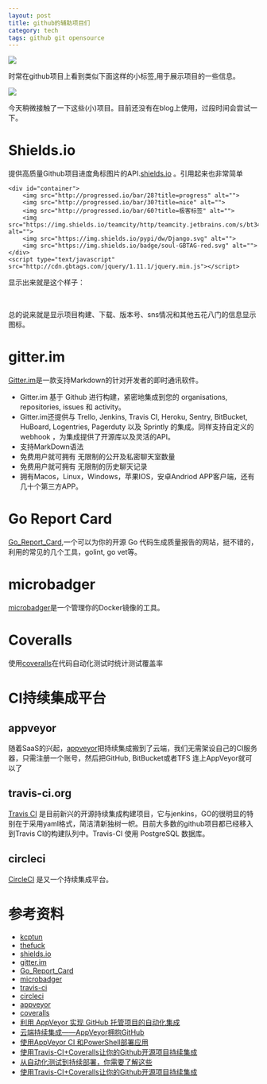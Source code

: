 ```yaml
---
layout: post
title: github的辅助项目们
category: tech
tags: github git opensource
---
```

![](https://cdn.kelu.org/blog/tags/github.jpg)

时常在github项目上看到类似下面这样的小标签,用于展示项目的一些信息。

![](https://cdn.kelu.org/blog/2017/02/20170221202753.jpg)

今天稍微接触了一下这些(小)项目。目前还没有在blog上使用，过段时间会尝试一下。

# Shields.io

提供高质量Github项目进度角标图片的API.[shields.io][shields.io] 。引用起来也非常简单

    <div id="container">
        <img src="http://progressed.io/bar/28?title=progress" alt="">
        <img src="http://progressed.io/bar/30?title=nice" alt="">
        <img src="http://progressed.io/bar/60?title=极客标签" alt="">
        <img src="https://img.shields.io/teamcity/http/teamcity.jetbrains.com/s/bt345.svg" alt="">
        <img src="https://img.shields.io/pypi/dw/Django.svg" alt="">
        <img src="https://img.shields.io/badge/soul-GBTAG-red.svg" alt="">
    </div>
    <script type="text/javascript" src="http://cdn.gbtags.com/jquery/1.11.1/jquery.min.js"></script>



显示出来就是这个样子：

<div id="container">
    <img src="http://progressed.io/bar/28?title=progress" alt="">
    <img src="http://progressed.io/bar/30?title=nice" alt="">
    <img src="http://progressed.io/bar/60?title=极客标签" alt="">
    <img src="https://img.shields.io/teamcity/http/teamcity.jetbrains.com/s/bt345.svg" alt="">
    <img src="https://img.shields.io/pypi/dw/Django.svg" alt="">
    <img src="https://img.shields.io/badge/soul-GBTAG-red.svg" alt="">
</div>
<script type="text/javascript" src="http://cdn.gbtags.com/jquery/1.11.1/jquery.min.js"></script>

总的说来就是显示项目构建、下载、版本号、sns情况和其他五花八门的信息显示图标。

# gitter.im

[Gitter.im][gitter.im]是一款支持Markdown的针对开发者的即时通讯软件。

* Gitter.im 基于 Github 进行构建，紧密地集成到您的 organisations, repositories, issues 和 activity。
* Gitter.im还提供与 Trello, Jenkins, Travis CI, Heroku, Sentry, BitBucket, HuBoard, Logentries, Pagerduty 以及 Sprintly 的集成。同样支持自定义的 webhook ，为集成提供了开源库以及灵活的API。
* 支持MarkDown语法
* 免费用户就可拥有 无限制的公开及私密聊天室数量
* 免费用户就可拥有 无限制的历史聊天记录
* 拥有Macos，Linux，Windows，苹果IOS，安卓Andriod APP客户端，还有几十个第三方APP。

# Go Report Card

[Go_Report_Card][Go_Report_Card],一个可以为你的开源 Go 代码生成质量报告的网站，挺不错的，利用的常见的几个工具，golint, go vet等。

# microbadger

[microbadger][microbadger]是一个管理你的Docker镜像的工具。

# Coveralls

使用[coveralls][coveralls]在代码自动化测试时统计测试覆盖率

# CI持续集成平台

## appveyor

随着SaaS的兴起，[appveyor][appveyor]把持续集成搬到了云端，我们无需架设自己的CI服务器，只需注册一个账号，然后把GitHub, BitBucket或者TFS 连上AppVeyor就可以了

## travis-ci.org

[Travis CI][travis-ci] 是目前新兴的开源持续集成构建项目，它与jenkins，GO的很明显的特别在于采用yaml格式，简洁清新独树一帜。目前大多数的github项目都已经移入到Travis CI的构建队列中。Travis-CI 使用 PostgreSQL 数据库。

## circleci

[CircleCI][circleci] 是又一个持续集成平台。

# 参考资料

* [kcptun][kcptun]
* [thefuck][thefuck]
* [shields.io][shields.io]
* [gitter.im][gitter.im]
* [Go_Report_Card][Go_Report_Card]
* [microbadger][microbadger]
* [travis-ci][travis-ci]
* [circleci][circleci]
* [appveyor][appveyor]
* [coveralls][coveralls]
* [利用 AppVeyor 实现 GitHub 托管项目的自动化集成](http://www.gulu-dev.com/post/2015-05-01-appveyor-ci)
* [云端持续集成——AppVeyor拥抱GitHub](http://www.cnblogs.com/henryzhu/p/contentious-integration-with-appveyor.html)
* [使用AppVeyor CI 和PowerShell部署应用](http://www.infoq.com/cn/articles/AppVeyor-CI?utm_campaign=infoq_content&utm_source=infoq&utm_medium=feed&utm_term=global)
* [使用Travis-CI+Coveralls让你的Github开源项目持续集成](http://www.tuicool.com/articles/VR3a2ar)
* [从自动化测试到持续部署，你需要了解这些](https://www.diycode.cc/topics/128)
* [使用Travis-CI+Coveralls让你的Github开源项目持续集成](http://div.io/topic/1674)

[shields.io]: http://shields.io
[kcptun]: https://github.com/xtaci/kcptun/blob/master/README-CN.md
[thefuck]: https://github.com/nvbn/thefuck
[gitter.im]: https://gitter.im
[Go_Report_Card]: https://goreportcard.com
[microbadger]: https://microbadger.com
[travis-ci]: https://travis-ci.org/getting_started
[appveyor]: https://www.appveyor.com
[circleci]: https://circleci.com
[coveralls]: https://coveralls.io
